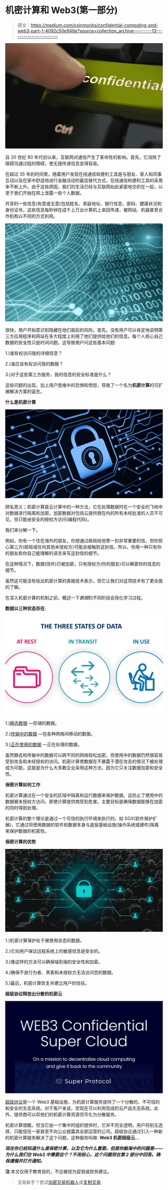 # 机密计算和 Web3(第一部分)

> 原文：<https://medium.com/coinmonks/confidential-computing-and-web3-part-1-4092c50e946e?source=collection_archive---------13----------------------->

![](img/78dc13ebd89b209d691a0702c44a32e6.png)

自 20 世纪 80 年代初以来，互联网对通信产生了革命性的影响。首先，它消除了阻碍沟通过程的障碍，使无缝传递信息变得容易。

在超过 35 年的时间里，随着用户发现在线通信和便利工具是与朋友、家人和同事互动以及在家中舒适地进行金融活动的最佳替代方式，在线通信和便利工具的采用率不断上升。由于这些原因，我们的生活已经与互联网如此紧密地交织在一起，以至于我们开始在网上泄露一些个人数据。

共享的一些信息(有意或无意)包括姓名、家庭地址、银行信息、密码、健康状况和身份证号。这些信息每秒钟在成千上万台计算机上来回传递，被网站、机器甚至合作机构以不同的方式利用。

![](img/870804ac15448ee5c31f3bcbcf873994.png)

很快，用户开始意识到隐藏在他们面前的风险，首先，没有用户可以肯定地说明第三方应用程序和网站在多大程度上利用了他们提供给他们的信息。每个人担心自己数据的安全性只是时间问题。这导致用户问这些基本问题:

1.)谁有权访问我的详细信息？

2.)谁应该有权访问我的数据？

3.)对于这些第三方服务，我的信息的安全标准是什么？

这些问题的出现，加上用户思维中的恐惧和愤怒，导致了一个名为**机密计算**的可扩展解决方案的诞生。

**什么是机密计算**

![](img/930eaaa68029bc9cebd34a1a70ae9de2.png)

顾名思义；机密计算是云计算中的一种方法，它在处理数据时在一个安全的飞地中对数据进行隔离和加密。加密数据对包括云提供商在内的所有未经批准的人员不可见，但只能由安全的授权方访问(编程代码)。

我们来分解一下。

例如，你有一个住在海外的朋友，你想通过邮局给他寄一封非常重要的信，但你担心第三方(邮局或任何其他未授权方)可能会接触到这封信。所以，你用一种只有你的朋友和你自己能理解的语言来写这封信的细节。

在这种情况下，数据(信件)已被加密，只有授权方(你的朋友)可以解密你的信息的细节。

虽然这可能没有给出机密计算的直接技术表示，但它让我们对这项技术有了更全面的了解。

在深入机密计算的机制之前，概述一下*数据*的不同阶段会简化学习过程。

**数据以三种状态存在**:

![](img/3916e33cf7c78dd03b2bc53826da698a.png)

1.)[静态数据](https://www.techtarget.com/searchstorage/definition/data-at-rest) —存储的数据。

2.)[传输中的数据](https://www.quest-technology-group.com/academy/what-is-data-in-transit-vs-data-at-rest) —在各种网络间移动的数据。

3.)[正在使用的数据](https://www.techtarget.com/whatis/definition/data-in-use) —正在处理的数据。

虽然静态和传输中的数据可以跨不同的网络轻松加密，但使用中的数据仍然很容易受到攻击和未经授权的访问。机密计算使数据在不暴露于潜在攻击的情况下被处理成为可能，这就是为什么大多数企业采用这种方法，因为它只关注数据加密和安全性。

**保密计算如何工作**

机密计算通过在一个安全的区域中隔离和运行数据来保护数据。这防止了使用中的数据被未授权方访问，即使计算提供商受到危害。主要目标是确保数据能够在加密的同时得到处理。

机密计算的整个理论是通过一个可信的执行环境来执行的，如 SGX(软件保护扩展)，它通过将使用数据的软件和数据本身与底层基础设施(操作系统或硬件)隔离来保护数据的机密性。

**保密计算的优势**

![](img/8a059b80f9565cfab6e0f86cca4ddbb5.png)

1.)机密计算保护处于被使用状态的数据。

2.)它向用户保证远程系统上的敏感信息是安全的。

3.)像这样的方法可以确保端到端的安全性和加密。

4.)确保不良行为者、黑客和未授权方无法访问您的数据。

5.)最后，机密计算恢复并建立用户的信任。

**超级协议释放出分散的机密云**

![](img/61ae35d4ce5843e42c8f72716bb17f7d.png)

[超级协议](https://t.co/DRbr7x3FDc)是一个 Web3 基础设施，为机密计算服务提供了一个分散的、不可信的和安全的生态系统。对于客户来说，您现在可以利用现成的云产品生态系统。此外，提供商可以将他们的机密计算资源货币化为分散服务。

机密计算很酷，但当它由一个集中的组织提供时，它并不完全透明，用户将别无选择，只能信任一家甚至不向公众披露其全部运营的公司。超级协议通过引入一种新的机密计算服务解决了这个问题，这种服务叫做: **Web3 机密超级云…**

***现在你已经知道什么是保密计算，以及它为什么重要。但是你脑海中的问题是——为什么我们在 Web3 中需要这个？不用担心，这个问题将在第 2 部分中回答。确保遵循并打开通知。***

**注**:本文仅用于教育目的，不应被视为促销或财务建议。

> 交易新手？尝试[加密交易机器人](/coinmonks/crypto-trading-bot-c2ffce8acb2a)或[复制交易](/coinmonks/top-10-crypto-copy-trading-platforms-for-beginners-d0c37c7d698c)